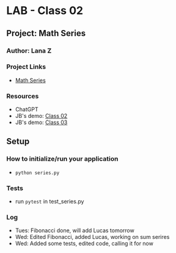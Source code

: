 # LAB - Class 02

## Project: Math Series

### Author: Lana Z

### Project Links
- [Math Series](https://github.com/lana-z/math-series)

### Resources
- ChatGPT
- JB's demo: [Class 02](https://github.com/codefellows/seattle-code-python-401d24/tree/main/class-02/demo)
- JB's demo: [Class 03](https://github.com/codefellows/seattle-code-python-401d24/blob/main/class-03/review/fib/series.py)

## Setup

### How to initialize/run your application
- `python series.py`

### Tests

- run `pytest` in test_series.py
<!-- 
- How do you run tests?
- Any tests of note? 
-->

### Log

- Tues: Fibonacci done, will add Lucas tomorrow
- Wed: Edited Fibonacci, added Lucas, working on sum serires
- Wed: Added some tests, edited code, calling it for now